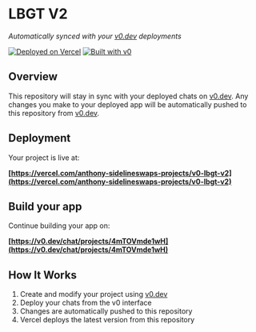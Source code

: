 # LBGT V2

*Automatically synced with your [v0.dev](https://v0.dev) deployments*

[![Deployed on Vercel](https://img.shields.io/badge/Deployed%20on-Vercel-black?style=for-the-badge&logo=vercel)](https://vercel.com/anthony-sidelineswaps-projects/v0-lbgt-v2)
[![Built with v0](https://img.shields.io/badge/Built%20with-v0.dev-black?style=for-the-badge)](https://v0.dev/chat/projects/4mTOVmde1wH)

## Overview

This repository will stay in sync with your deployed chats on [v0.dev](https://v0.dev).
Any changes you make to your deployed app will be automatically pushed to this repository from [v0.dev](https://v0.dev).

## Deployment

Your project is live at:

**[https://vercel.com/anthony-sidelineswaps-projects/v0-lbgt-v2](https://vercel.com/anthony-sidelineswaps-projects/v0-lbgt-v2)**

## Build your app

Continue building your app on:

**[https://v0.dev/chat/projects/4mTOVmde1wH](https://v0.dev/chat/projects/4mTOVmde1wH)**

## How It Works

1. Create and modify your project using [v0.dev](https://v0.dev)
2. Deploy your chats from the v0 interface
3. Changes are automatically pushed to this repository
4. Vercel deploys the latest version from this repository
